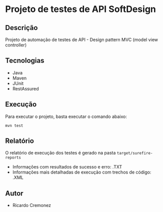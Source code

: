 
# Projeto de testes de API SoftDesign

## Descrição

Projeto de automação de testes de API - Design pattern MVC (model view controller)

## Tecnologias

- Java
- Maven
- JUnit
- RestAssured

## Execução

Para executar o projeto, basta executar o comando abaixo:

```
mvn test
```

## Relatório

O relatório de execução dos testes é gerado na pasta `target/surefire-reports`
-  Informações com resultados de sucesso e erro: .TXT
- Informações mais detalhadas de execução com trechos de código: .XML


## Autor

- Ricardo Cremonez